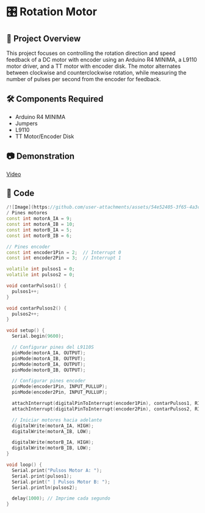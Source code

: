 # 🎛️ Rotation Motor

## 📌 Project Overview  
This project focuses on controlling the rotation direction and speed feedback of a DC motor with encoder using an Arduino R4 MINIMA, a L9110 motor driver, and a TT motor with encoder disk. The motor alternates between clockwise and counterclockwise rotation, while measuring the number of pulses per second from the encoder for feedback.


## 🛠️ Components Required  
- Arduino R4 MINIMA
- Jumpers
- L9110
- TT Motor/Encoder Disk

## 📷 Demonstration  
[Video](https://github.com/user-attachments/assets/f8d6c595-21c3-460c-a490-ec66bcdf8407)


## 📝 Code  
```cpp
/![Image](https://github.com/user-attachments/assets/54e52405-3f65-4a3c-8b37-f1023256f0ed)
/ Pines motores
const int motorA_IA = 9;
const int motorA_IB = 10;
const int motorB_IA = 5;
const int motorB_IB = 6;

// Pines encoder
const int encoder1Pin = 2;  // Interrupt 0
const int encoder2Pin = 3;  // Interrupt 1

volatile int pulsos1 = 0;
volatile int pulsos2 = 0;

void contarPulsos1() {
  pulsos1++;
}

void contarPulsos2() {
  pulsos2++;
}

void setup() {
  Serial.begin(9600);

  // Configurar pines del L9110S
  pinMode(motorA_IA, OUTPUT);
  pinMode(motorA_IB, OUTPUT);
  pinMode(motorB_IA, OUTPUT);
  pinMode(motorB_IB, OUTPUT);

  // Configurar pines encoder
  pinMode(encoder1Pin, INPUT_PULLUP);
  pinMode(encoder2Pin, INPUT_PULLUP);

  attachInterrupt(digitalPinToInterrupt(encoder1Pin), contarPulsos1, RISING);
  attachInterrupt(digitalPinToInterrupt(encoder2Pin), contarPulsos2, RISING);

  // Iniciar motores hacia adelante
  digitalWrite(motorA_IA, HIGH);
  digitalWrite(motorA_IB, LOW);

  digitalWrite(motorB_IA, HIGH);
  digitalWrite(motorB_IB, LOW);
}

void loop() {
  Serial.print("Pulsos Motor A: ");
  Serial.print(pulsos1);
  Serial.print(" | Pulsos Motor B: ");
  Serial.println(pulsos2);

  delay(1000); // Imprime cada segundo
}
